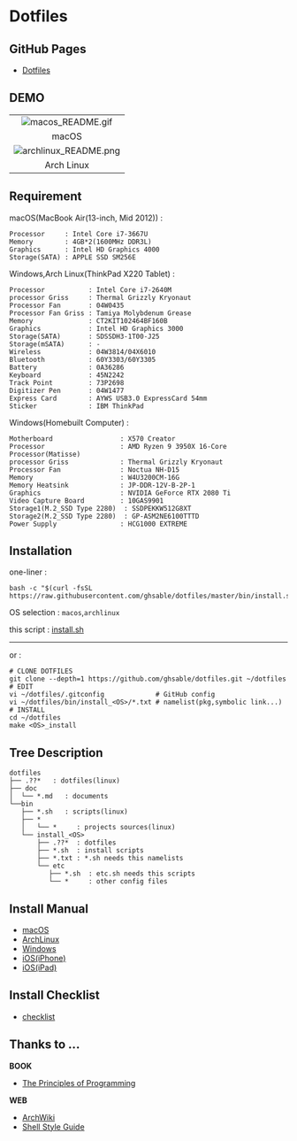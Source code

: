 # Dotfiles

## GitHub Pages
* [Dotfiles](https://ghsable.github.io/dotfiles/)

## DEMO
<table  width="100%" style="table-layout:auto;">
  <tbody align="center">
    <tr>
      <td><img src="https://raw.githubusercontent.com/ghsable/dotfiles/master/bin/install_macos/README.gif" alt="macos_README.gif"></td>
    </tr>
    <tr>
      <td>macOS</td>
    </tr>
    <tr>
      <td><img src="https://raw.githubusercontent.com/ghsable/dotfiles/master/bin/install_archlinux/README.gif" alt="archlinux_README.png"></td>
    </tr>
    <tr>
      <td>Arch Linux</td>
    </tr>
  </tbody>
</table>

## Requirement
macOS(MacBook Air(13-inch, Mid 2012)) : 

    Processor     : Intel Core i7-3667U 
    Memory        : 4GB*2(1600MHz DDR3L)
    Graphics      : Intel HD Graphics 4000
    Storage(SATA) : APPLE SSD SM256E

Windows,Arch Linux(ThinkPad X220 Tablet) : 

    Processor           : Intel Core i7-2640M
    processor Griss     : Thermal Grizzly Kryonaut
    Processor Fan       : 04W0435
    Processor Fan Griss : Tamiya Molybdenum Grease
    Memory              : CT2KIT102464BF160B
    Graphics            : Intel HD Graphics 3000
    Storage(SATA)       : SDSSDH3-1T00-J25
    Storage(mSATA)      : -
    Wireless            : 04W3814/04X6010
    Bluetooth           : 60Y3303/60Y3305
    Battery             : 0A36286
    Keyboard            : 45N2242
    Track Point         : 73P2698
    Digitizer Pen       : 04W1477
    Express Card        : AYWS USB3.0 ExpressCard 54mm
    Sticker             : IBM ThinkPad

Windows(Homebuilt Computer) : 

    Motherboard                 : X570 Creator
    Processor                   : AMD Ryzen 9 3950X 16-Core Processor(Matisse)
    processor Griss             : Thermal Grizzly Kryonaut
    Processor Fan               : Noctua NH-D15
    Memory                      : W4U3200CM-16G
    Memory Heatsink             : JP-DDR-12V-B-2P-1
    Graphics                    : NVIDIA GeForce RTX 2080 Ti
    Video Capture Board         : 10GAS9901
    Storage1(M.2_SSD Type 2280)  : SSDPEKKW512G8XT
    Storage2(M.2_SSD Type 2280)  : GP-ASM2NE6100TTTD
    Power Supply                : HCG1000 EXTREME

## Installation
one-liner : 

    bash -c "$(curl -fsSL https://raw.githubusercontent.com/ghsable/dotfiles/master/bin/install.sh)"

OS selection :
`macos`,`archlinux`

this script : 
[install.sh](https://github.com/ghsable/dotfiles/blob/master/bin/install.sh)

- - -
or : 

    # CLONE DOTFILES
    git clone --depth=1 https://github.com/ghsable/dotfiles.git ~/dotfiles
    # EDIT
    vi ~/dotfiles/.gitconfig             # GitHub config
    vi ~/dotfiles/bin/install_<OS>/*.txt # namelist(pkg,symbolic link...)
    # INSTALL
    cd ~/dotfiles
    make <OS>_install

## Tree Description

    dotfiles
    ├── .??*   : dotfiles(linux)
    ├── doc
    │  └── *.md   : documents 
    └──bin
       ├── *.sh   : scripts(linux)
       ├── *
       │   └── *     : projects sources(linux)
       └── install_<OS>
           ├── .??*  : dotfiles
           ├── *.sh  : install scripts
           ├── *.txt : *.sh needs this namelists
           └── etc
              ├── *.sh  : etc.sh needs this scripts
              └── *     : other config files

## Install Manual
* [macOS](https://github.com/ghsable/dotfiles/blob/master/bin/install_macos/README.md)
* [ArchLinux](https://github.com/ghsable/dotfiles/blob/master/bin/install_archlinux/README.md)
* [Windows](https://github.com/ghsable/dotfiles/blob/master/bin/install_windows/README.md)
* [iOS(iPhone)](https://github.com/ghsable/dotfiles/blob/master/bin/install_ios/iPhone/README.md)
* [iOS(iPad)](https://github.com/ghsable/dotfiles/blob/master/bin/install_ios/iPad/README.md)

## Install Checklist
* [checklist](https://github.com/ghsable/dotfiles/blob/master/bin/install_all/checklist.md)

## Thanks to ...
**BOOK**
* [The Principles of Programming](http://www.shuwasystem.co.jp/products/7980html/4614.html)

**WEB**
* [ArchWiki](https://www.archlinux.jp/)
* [Shell Style Guide](https://google.github.io/styleguide/shell.xml)
